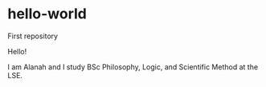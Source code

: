 # hello-world
First repository

Hello!

I am Alanah and I study BSc Philosophy, Logic, and Scientific Method at the LSE.
